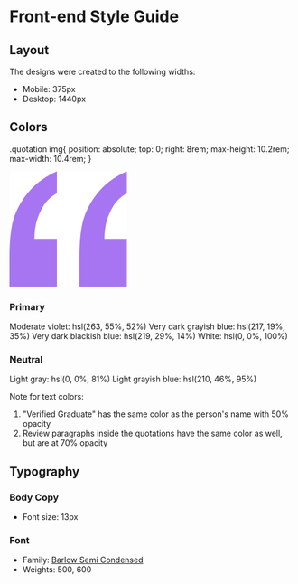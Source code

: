 # Front-end Style Guide

## Layout

The designs were created to the following widths:

- Mobile: 375px
- Desktop: 1440px

## Colors

.quotation img{
    position: absolute;
    top: 0;
    right: 8rem;
    max-height: 10.2rem;
    max-width: 10.4rem;
}
<div class="quotation">
      <img src=".\images\bg-pattern-quotation.svg" alt="bg-pattern-quotation">
    </div>
    

### Primary

Moderate violet: hsl(263, 55%, 52%)
Very dark grayish blue: hsl(217, 19%, 35%)
Very dark blackish blue: hsl(219, 29%, 14%)
White: hsl(0, 0%, 100%)

### Neutral

Light gray: hsl(0, 0%, 81%)
Light grayish blue: hsl(210, 46%, 95%)

Note for text colors:

1. "Verified Graduate" has the same color as the person's name with 50% opacity
2. Review paragraphs inside the quotations have the same color as well, but are at 70% opacity

## Typography

### Body Copy

- Font size: 13px

### Font

- Family: [Barlow Semi Condensed](https://fonts.google.com/specimen/Barlow+Semi+Condensed)
- Weights: 500, 600
